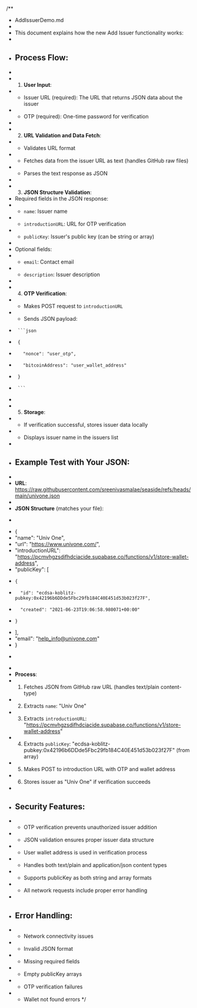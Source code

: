 /**
 * AddIssuerDemo.md
 * 
 * This document explains how the new Add Issuer functionality works:
 * 
 * ## Process Flow:
 * 
 * 1. **User Input**: 
 *    - Issuer URL (required): The URL that returns JSON data about the issuer
 *    - OTP (required): One-time password for verification
 * 
 * 2. **URL Validation and Data Fetch**:
 *    - Validates URL format
 *    - Fetches data from the issuer URL as text (handles GitHub raw files)
 *    - Parses the text response as JSON
 * 
 * 3. **JSON Structure Validation**:
 *    Required fields in the JSON response:
 *    - `name`: Issuer name
 *    - `introductionURL`: URL for OTP verification
 *    - `publicKey`: Issuer's public key (can be string or array)
 *    
 *    Optional fields:
 *    - `email`: Contact email
 *    - `description`: Issuer description
 * 
 * 4. **OTP Verification**:
 *    - Makes POST request to `introductionURL`
 *    - Sends JSON payload:
 *      ```json
 *      {
 *        "nonce": "user_otp",
 *        "bitcoinAddress": "user_wallet_address"
 *      }
 *      ```
 * 
 * 5. **Storage**:
 *    - If verification successful, stores issuer data locally
 *    - Displays issuer name in the issuers list
 * 
 * ## Example Test with Your JSON:
 * 
 * **URL**: https://raw.githubusercontent.com/sreenivasmalae/seaside/refs/heads/main/univone.json
 * 
 * **JSON Structure** (matches your file):
 * ```json
 * {
 *   "name": "Univ One",
 *   "url": "https://www.univone.com/",
 *   "introductionURL": "https://pcmvhgzsdifhdciacide.supabase.co/functions/v1/store-wallet-address",
 *   "publicKey": [
 *     {
 *       "id": "ecdsa-koblitz-pubkey:0x42196b6DDde5Fbc29fb184C40E451d53b023f27F",
 *       "created": "2021-06-23T19:06:58.980071+00:00"
 *     }
 *   ],
 *   "email": "help_info@univone.com"
 * }
 * ```
 * 
 * **Process**:
 * 1. Fetches JSON from GitHub raw URL (handles text/plain content-type)
 * 2. Extracts `name`: "Univ One"
 * 3. Extracts `introductionURL`: "https://pcmvhgzsdifhdciacide.supabase.co/functions/v1/store-wallet-address"
 * 4. Extracts `publicKey`: "ecdsa-koblitz-pubkey:0x42196b6DDde5Fbc29fb184C40E451d53b023f27F" (from array)
 * 5. Makes POST to introduction URL with OTP and wallet address
 * 6. Stores issuer as "Univ One" if verification succeeds
 * 
 * ## Security Features:
 * - OTP verification prevents unauthorized issuer addition
 * - JSON validation ensures proper issuer data structure
 * - User wallet address is used in verification process
 * - Handles both text/plain and application/json content types
 * - Supports publicKey as both string and array formats
 * - All network requests include proper error handling
 * 
 * ## Error Handling:
 * - Network connectivity issues
 * - Invalid JSON format
 * - Missing required fields
 * - Empty publicKey arrays
 * - OTP verification failures
 * - Wallet not found errors
 */

